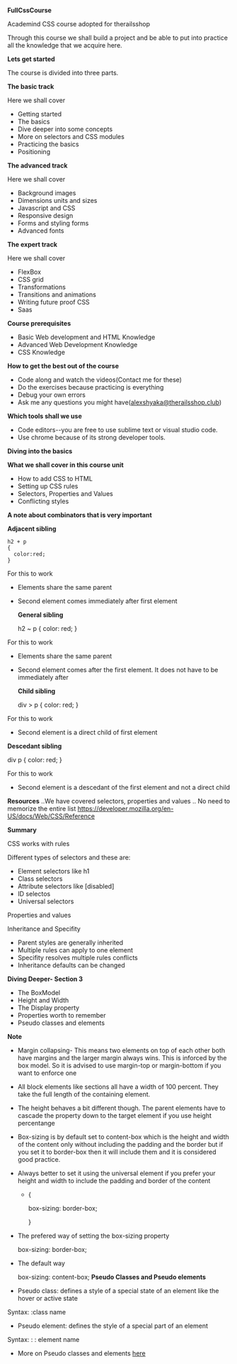 **FullCssCourse**

Academind CSS course adopted for therailsshop

Through this course we shall build a project and be able to put into practice all the knowledge that we acquire here.

**Lets get started**

The course is divided into three parts.

**The basic track**

  Here we shall cover

  * Getting started
  * The basics
  * Dive deeper into some concepts
  * More on selectors and CSS modules
  * Practicing the basics
  * Positioning

**The advanced track**

  Here we shall cover

  * Background images
  * Dimensions units and sizes
  * Javascript and CSS
  * Responsive design
  * Forms and styling forms
  * Advanced fonts

**The expert track**

  Here we shall cover

  * FlexBox
  * CSS grid
  * Transformations
  * Transitions and animations
  * Writing future proof CSS
  * Saas

**Course prerequisites**

  * Basic Web development and HTML Knowledge
  * Advanced Web Development Knowledge
  * CSS Knowledge

**How to get the best out of the course**

  * Code along and watch the videos(Contact me for these)
  * Do the exercises because practicing is everything
  * Debug your own errors
  * Ask me any questions you might have(alexshyaka@therailsshop.club)

**Which tools shall we use**

  * Code editors--you are free to use sublime text or visual studio code.
  * Use chrome because of its strong developer tools.

**Diving into the basics**

**What we shall cover in this course unit**

  * How to add CSS to HTML
  * Setting up CSS rules
  * Selectors, Properties and Values
  * Conflicting styles

**A note about combinators that is very important**

**Adjacent sibling**

    h2 + p
    {
      color:red;
    }

For this to work

* Elements share the same parent
* Second element comes immediately after first element

  **General sibling**

    h2 ~ p
    {
      color: red;
    }


For this to work

* Elements share the same parent
* Second element comes after the first element. It does not have to be immediately after

  **Child sibling**

    div > p
    {
      color: red;
    }

For this to work

* Second element is a direct child of first element

**Descedant sibling**

  div p
  {
    color: red;
  }


For this to work

* Second element is a descedant of the first element and not a direct child

**Resources**
  ..We have covered selectors, properties and values
  .. No need to memorize the entire list
  https://developer.mozilla.org/en-US/docs/Web/CSS/Reference

**Summary**

 CSS works with rules

Different types of selectors and these are:

* Element selectors like h1
* Class selectors
* Attribute selectors like [disabled]
* ID selectos
* Universal selectors

Properties and values

Inheritance and Specifity

* Parent styles are generally inherited
* Multiple rules can apply to one element
* Specifity resolves multiple rules conflicts
* Inheritance defaults can be changed

**Diving Deeper- Section 3**

* The BoxModel
* Height and Width
* The Display property
* Properties worth to remember
* Pseudo classes and elements

**Note**

  * Margin collapsing- This means two elements on top of each other both have margins
  and the larger margin always wins. This is inforced by the box model. So it is advised to use margin-top or margin-bottom if you want to enforce one
  * All block elements like sections all have a width of 100 percent. They take the full length of the containing element.
  * The height behaves a bit different though. The parent elements have to cascade the property down to the target element if you use height percentange
  * Box-sizing is by default set to content-box which is the height and width of the content only without including the padding and the border but if you set it to border-box then it will include them and it is considered good practice.
  * Always better to set it using the universal element if you prefer your height and width to include the padding and border of the content


      * {

        box-sizing: border-box;

        }

  * The prefered way of setting the box-sizing property


      box-sizing: border-box;


  * The default way

      box-sizing: content-box;
**Pseudo Classes and Pseudo elements**

  * Pseudo class: defines a style of a special state of an element like the hover or active state

  Syntax: :class name
  * Pseudo element: defines the style of a special part of an element

  Syntax: : : element name

  * More on Pseudo classes and elements [here](https://developer.mozilla.org/en-US/docs/Web/CSS/Pseudo-elements)



